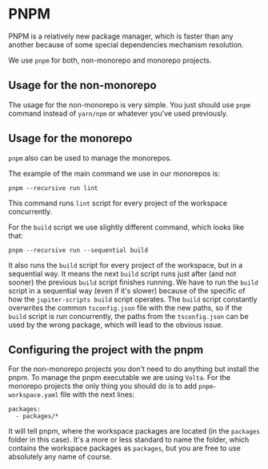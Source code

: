 # PNPM
PNPM is a relatively new package manager, which is faster than any another because of some special dependencies mechanism resolution.

We use `pnpm` for both, non-monorepo and monorepo projects.

## Usage for the non-monorepo

The usage for the non-monorepo is very simple. You just should use `pnpm` command instead of `yarn/npm` or whatever you've used previously.

## Usage for the monorepo

`pnpm` also can be used to manage the monorepos.

The example of the main command we use in our monorepos is:

```
pnpm --recursive run lint
```

This command runs `lint` script for every project of the workspace concurrently.

For the `build` script we use slightly different command, which looks like that:

```
pnpm --recursive run --sequential build
```

It also runs the `build` script for every project of the workspace, but in a sequential way. It means the next `build` script runs just after (and not sooner) the previous `build` script finishes running. We have to run the `build` script in a sequential way (even if it's slower) because of the specific of how the `jupiter-scripts build` script operates. The `build` script constantly overwrites the common `tsconfig.json` file with the new paths, so if the `build` script is run concurrently, the paths from the `tsconfig.json` can be used by the wrong package, which will lead to the obvious issue.

## Configuring the project with the pnpm

For the non-monorepo projects you don't need to do anything but install the pnpm. To manage the pnpm executable we are using `Volta`.
For the monorepo projects the only thing you should do is to add `pnpm-workspace.yaml` file with the next lines:

```
packages:                                                                      
  - packages/* 
```

It will tell pnpm, where the workspace packages are located (in the `packages` folder in this case). It's a more or less standard to name the folder, which contains the workspace packages as `packages`, but you are free to use absolutely any name of course. 


